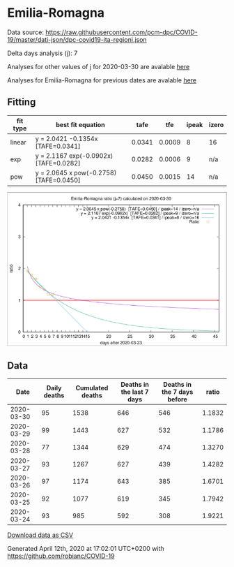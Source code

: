 # Emilia-Romagna

Data source: https://raw.githubusercontent.com/pcm-dpc/COVID-19/master/dati-json/dpc-covid19-ita-regioni.json

Delta days analysis (j): 7

Analyses for other values of j for 2020-03-30 are avalable [here](../2020-03-30/README.md)

Analyses for Emilia-Romagna for previous dates are avalable [here](../README.md)

## Fitting 
|fit type|best fit equation|tafe|tfe|ipeak|izero|
|-------|-----|--------|------|---|---|
|linear|y = 2.0421 -0.1354x  [TAFE=0.0341]|0.0341|0.0009|8|16|
|exp|y = 2.1167 exp(-0.0902x)  [TAFE=0.0282]|0.0282|0.0006|9|n/a|
|pow|y = 2.0645 x pow(-0.2758)  [TAFE=0.0450]|0.0450|0.0015|14|n/a|

![Plot](COVID-19_emilia-romagna_j7_2020-03-30.png)

## Data
|Date|Daily deaths|Cumulated deaths|Deaths in the last 7 days|Deaths in the 7 days before|ratio|
|----|----------|-----------|-------|--------------------|-----|
|2020-03-30|95|1538|646|546|1.1832|
|2020-03-29|99|1443|627|532|1.1786|
|2020-03-28|77|1344|629|474|1.3270|
|2020-03-27|93|1267|627|439|1.4282|
|2020-03-26|97|1174|643|385|1.6701|
|2020-03-25|92|1077|619|345|1.7942|
|2020-03-24|93|985|592|308|1.9221|

[Download data as CSV](COVID-19_emilia-romagna_j7_2020-03-30.csv)

Generated April 12th, 2020 at 17:02:01 UTC+0200 with https://github.com/robianc/COVID-19
